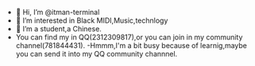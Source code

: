- 👋 Hi, I’m @itman-terminal
- 👀 I’m interested in Black MIDI,Music,technlogy
- 🌱 I’m a student,a Chinese.
- You can find my in QQ(2312309817),or you can join in my community channel(781844431).
-Hmmm,I'm a bit busy because of learnig,maybe you can send it into my QQ community channnel.

